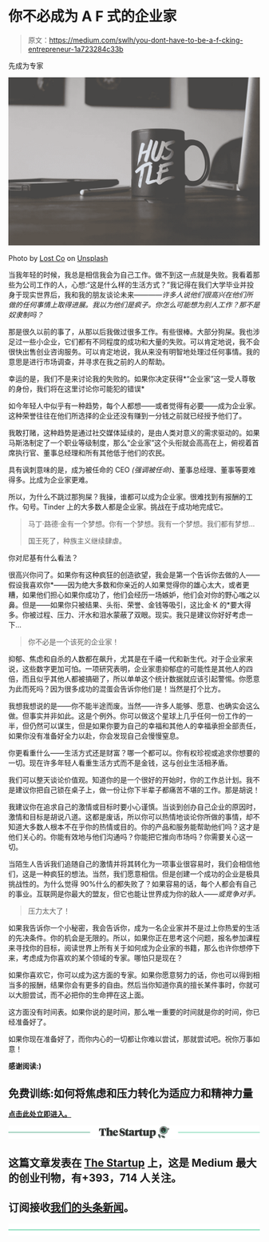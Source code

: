 # 你不必成为 A F 式的企业家

> 原文：<https://medium.com/swlh/you-dont-have-to-be-a-f-cking-entrepreneur-1a723284c33b>

先成为专家

![](img/9882497d2bbaa99c4051ffaf208e240a.png)

Photo by [Lost Co](https://unsplash.com/photos/CmF_5GYc6c0?utm_source=unsplash&utm_medium=referral&utm_content=creditCopyText) on [Unsplash](https://unsplash.com/search/photos/entrepreneur?utm_source=unsplash&utm_medium=referral&utm_content=creditCopyText)

当我年轻的时候，我总是相信我会为自己工作。做不到这一点就是失败。我看着那些为公司工作的人，心想:“这是什么样的生活方式？”我记得在我们大学毕业并投身于现实世界后，我和我的朋友谈论未来——*——许多人说他们很高兴在他们所做的任何事情上取得进展。我以为他们是疯子。你怎么可能想为别人工作？那不是奴隶制吗？*

那是很久以前的事了，从那以后我做过很多工作。有些很棒。大部分狗屎。我也涉足过一些小企业，它们都有不同程度的成功和大量的失败。可以肯定地说，我不会很快出售创业咨询服务。可以肯定地说，我从来没有明智地处理过任何事情。我的意思是进行市场调查，并寻求在我之前的人的帮助。

幸运的是，我们不是来讨论我的失败的。如果你决定获得*“企业家”这一受人尊敬的身份，我们将在这里讨论你可能犯的错误*

如今年轻人中似乎有一种趋势，每个人都想——或者觉得有必要——成为企业家。这种荣誉往往在他们所选择的企业还没有赚到一分钱之前就已经授予他们了。

我敢打赌，这种趋势是通过社交媒体延续的，是由人类对意义的需求驱动的。如果马斯洛制定了一个职业等级制度，那么“企业家”这个头衔就会高高在上，俯视着首席执行官、董事总经理和所有其他低于他们的农民。

具有讽刺意味的是，成为被任命的 CEO *(强调被任命)*、董事总经理、董事等要难得多。比成为企业家更难。

所以，为什么不跳过那狗屎？我操，谁都可以成为企业家。很难找到有报酬的工作。句号。Tinder 上的大多数人都是企业家。挑战在于成功地完成它。

> 马丁·路德·金有一个梦想。你有一个梦想。我有一个梦想。我们都有梦想…
> 
> 国王死了，种族主义继续肆虐。

你对尼基有什么看法？

很高兴你问了。如果你有这种疯狂的创造欲望，我会是第一个告诉你去做的人——假设我喜欢你*——因为绝大多数和你亲近的人如果觉得你的雄心太大，或者更糟，如果他们担心如果你成功了，他们会经历一场嫉妒，他们会对你的野心嗤之以鼻。但是——如果你只被结果、头衔、荣誉、金钱等吸引，这比金·K 的*要大得多。你被过程、压力、汗水和泪水蒙蔽了双眼。现实。我只是建议你好好考虑一下…

> 你不必是一个该死的企业家！

抑郁、焦虑和自杀的人数都在飙升，尤其是在千禧一代和新生代。对于企业家来说，这些数字更加可怕。一项研究表明，企业家患抑郁症的可能性是其他人的四倍，而且似乎其他人都被搞砸了，所以单单这个统计数据就应该引起警惕。你愿意为此而死吗？因为很多成功的混蛋会告诉你他们是！当然是打个比方。

我想我想说的是——你不能半途而废。当然——许多人能够、愿意、也确实会这么做。但事实并非如此。这是个例外。你可以做这个星球上几乎任何一份工作的一半，但仍然可以谋生，但是如果你要为自己的幸福和其他人的幸福承担全部责任，如果你没有准备好全力以赴，你会发现自己会慢慢窒息。

你更看重什么——生活方式还是财富？哪一个都可以。你有权珍视或追求你想要的一切。现在许多年轻人看重生活方式而不是金钱，这与创业生活相矛盾。

我们可以整天谈论价值观。知道你的是一个很好的开始时，你的工作总计划。我不是建议你把自己锁在桌子上，做一份让你下半辈子都痛苦不堪的工作。那是胡说！

我建议你在追求自己的激情或目标时要小心谨慎。当谈到创办自己企业的原因时，激情和目标是胡说八道。这都是废话，所以你可以热情地谈论你所做的事情，却不知道大多数人根本不在乎你的热情或目的。你的产品和服务能帮助他们吗？这才是他们关心的。你能有效地与他们沟通吗？你能把它推向市场吗？你需要关心这一切。

当陌生人告诉我们追随自己的激情并将其转化为一项事业很容易时，我们会相信他们，这是一种疯狂的想法。当然，我们愿意相信。但是创建一个成功的企业是极具挑战性的。为什么觉得 90%什么的都失败了？如果容易的话，每个人都会有自己的事业。互联网是你最大的盟友，但它也能让世界成为你的敌人——*或竞争对手。*

> 压力太大了！

如果我告诉你一个小秘密，我会告诉你，成为一名企业家并不是过上你热爱的生活的先决条件。你的机会是无限的。所以，如果你正在思考这个问题，报名参加课程来寻找你的目标，阅读世界上所有关于如何成为企业家的书籍，那么也许你想停下来，考虑成为你喜欢的某个领域的专家。哪怕只是现在？

如果你喜欢它，你可以成为这方面的专家。如果你愿意努力的话，你也可以得到相当多的报酬，结果你会有更多的自由。然后当你知道你真的擅长某件事时，你就可以大胆尝试，而不必把你的生命押在这上面。

这方面没有时间表。如果你说的是时间，那么唯一重要的时间就是你的时间，你已经准备好了。

如果你现在准备好了，而你内心的一切都让你难以尝试，那就尝试吧。祝你万事如意！

**感谢阅读:)**

## 免费训练:如何将焦虑和压力转化为适应力和精神力量

[**点击此处立即进入。**](https://go.freeyourmindanxietyprogram.com/)

[![](img/308a8d84fb9b2fab43d66c117fcc4bb4.png)](https://medium.com/swlh)

## 这篇文章发表在 [The Startup](https://medium.com/swlh) 上，这是 Medium 最大的创业刊物，有+393，714 人关注。

## 订阅接收[我们的头条新闻](http://growthsupply.com/the-startup-newsletter/)。

[![](img/b0164736ea17a63403e660de5dedf91a.png)](https://medium.com/swlh)